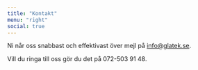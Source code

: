 ```yaml
---
title: "Kontakt"
menu: "right"
social: true
---
```


Ni når oss snabbast och effektivast över mejl på [info@glatek.se](mailto:info@glatek.se).

Vill du ringa till oss gör du det på 072-503 91 48.
